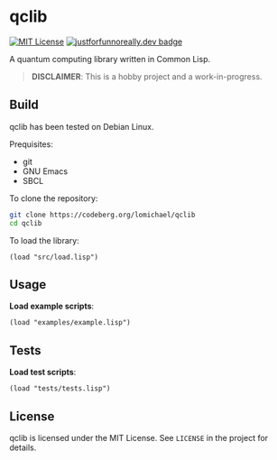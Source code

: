 # qclib 
[![MIT License](https://img.shields.io/badge/license-MIT-blue)](https://github.com/lomichael/qclib/LICENSE)
[![justforfunnoreally.dev badge](https://img.shields.io/badge/justforfunnoreally-dev-9ff)](https://justforfunnoreally.dev)

A quantum computing library written in Common Lisp.

> **DISCLAIMER**: This is a hobby project and a work-in-progress. 

## Build
qclib has been tested on Debian Linux.

Prequisites: 
- git
- GNU Emacs
- SBCL

To clone the repository:
```sh
git clone https://codeberg.org/lomichael/qclib
cd qclib
```

To load the library:
```Common Lisp
(load "src/load.lisp")
```

## Usage 
**Load example scripts**:
```Common Lisp
(load "examples/example.lisp")
```

## Tests
**Load test scripts**:
```Common Lisp
(load "tests/tests.lisp")
```

## License
qclib is licensed under the MIT License. See `LICENSE` in the project for details.
